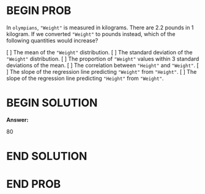 # BEGIN PROB

In `olympians`, `"Weight"` is measured in kilograms. There are 2.2
pounds in 1 kilogram. If we converted `"Weight"` to pounds instead,
which of the following quantities would increase?

[ ] The mean of the `"Weight"` distribution.
[ ] The standard deviation of the `"Weight"` distribution.
[ ] The proportion of `"Weight"` values within 3 standard deviations
of the mean.
[ ] The correlation between `"Height"` and `"Weight"`.
[ ] The slope of the regression line predicting `"Weight"` from
`"Height"`.
[ ] The slope of the regression line predicting `"Height"` from
`"Weight"`.

# BEGIN SOLUTION

**Answer:**

<average>80</average>

# END SOLUTION

# END PROB